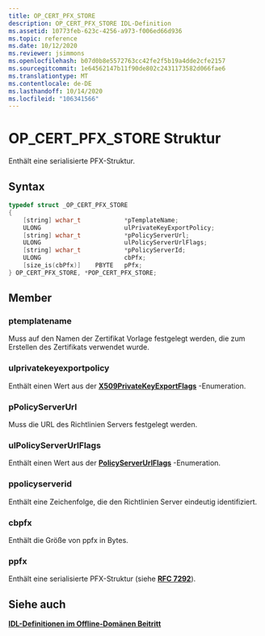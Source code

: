```yaml
---
title: OP_CERT_PFX_STORE
description: OP_CERT_PFX_STORE IDL-Definition
ms.assetid: 10773feb-623c-4256-a973-f006ed66d936
ms.topic: reference
ms.date: 10/12/2020
ms.reviewer: jsimmons
ms.openlocfilehash: b07d0b8e5572763cc42fe2f5b19a4dde2cfe2157
ms.sourcegitcommit: 1e64562147b11f90de802c2431173582d066fae6
ms.translationtype: MT
ms.contentlocale: de-DE
ms.lasthandoff: 10/14/2020
ms.locfileid: "106341566"
---
```

# <a name="op_cert_pfx_store-structure"></a>OP_CERT_PFX_STORE Struktur

Enthält eine serialisierte PFX-Struktur.

## <a name="syntax"></a>Syntax

```C++
typedef struct _OP_CERT_PFX_STORE
{
    [string] wchar_t            *pTemplateName;
    ULONG                       ulPrivateKeyExportPolicy;
    [string] wchar_t            *pPolicyServerUrl;
    ULONG                       ulPolicyServerUrlFlags;
    [string] wchar_t            *pPolicyServerId;
    ULONG                       cbPfx;
    [size_is(cbPfx)]    PBYTE   pPfx;
} OP_CERT_PFX_STORE, *POP_CERT_PFX_STORE;
```

## <a name="members"></a>Member

### <a name="ptemplatename"></a>ptemplatename

Muss auf den Namen der Zertifikat Vorlage festgelegt werden, die zum Erstellen des Zertifikats verwendet wurde.

### <a name="ulprivatekeyexportpolicy"></a>ulprivatekeyexportpolicy

Enthält einen Wert aus der [**X509PrivateKeyExportFlags**](/windows/win32/api/certenroll/ne-certenroll-x509privatekeyexportflags) -Enumeration.

### <a name="ppolicyserverurl"></a>pPolicyServerUrl

Muss die URL des Richtlinien Servers festgelegt werden.

### <a name="ulpolicyserverurlflags"></a>ulPolicyServerUrlFlags

Enthält einen Wert aus der [**PolicyServerUrlFlags**](/windows/win32/api/certenroll/ne-certenroll-policyserverurlflags) -Enumeration.

### <a name="ppolicyserverid"></a>ppolicyserverid

Enthält eine Zeichenfolge, die den Richtlinien Server eindeutig identifiziert.

### <a name="cbpfx"></a>cbpfx

Enthält die Größe von ppfx in Bytes.

### <a name="ppfx"></a>ppfx

Enthält eine serialisierte PFX-Struktur (siehe [**RFC 7292**](https://tools.ietf.org/html/rfc7292)).

## <a name="see-also"></a>Siehe auch

[**IDL-Definitionen im Offline-Domänen Beitritt**](odj-idl.md)
